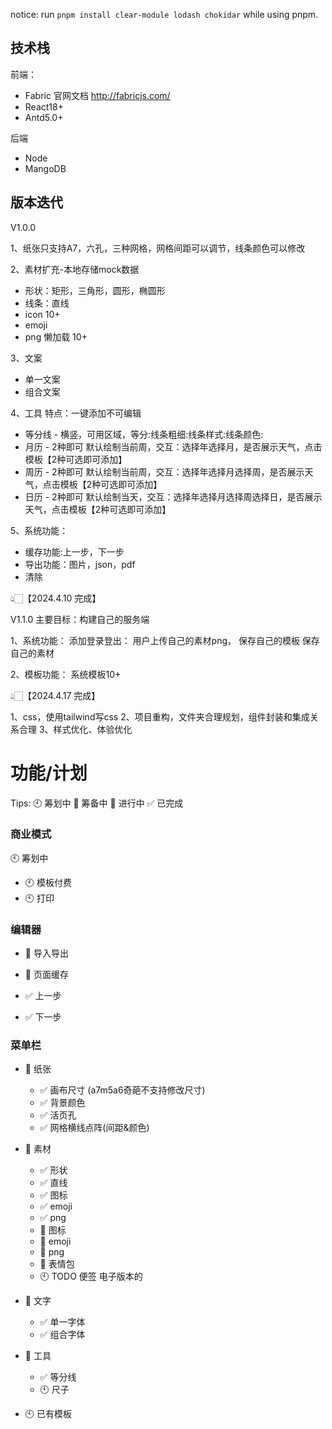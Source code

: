 notice: run `pnpm install clear-module lodash chokidar` while using pnpm.

## 技术栈

前端：

- Fabric 官网文档 http://fabricjs.com/
- React18+
- Antd5.0+

后端

- Node
- MangoDB

## 版本迭代

V1.0.0

1、纸张只支持A7，六孔，三种网格，网格间距可以调节，线条颜色可以修改

2、素材扩充-本地存储mock数据

- 形状：矩形，三角形，圆形，椭圆形
- 线条：直线
- icon 10+
- emoji
- png 懒加载 10+

3、文案

- 单一文案
- 组合文案

4、工具
特点：一键添加不可编辑

- 等分线 - 横竖，可用区域，等分:线条粗细:线条样式:线条颜色:
- 月历 - 2种即可 默认绘制当前周，交互：选择年选择月，是否展示天气，点击模板【2种可选即可添加】
- 周历 - 2种即可 默认绘制当前周，交互：选择年选择月选择周，是否展示天气，点击模板【2种可选即可添加】
- 日历 - 2种即可 默认绘制当天，交互：选择年选择月选择周选择日，是否展示天气，点击模板【2种可选即可添加】

5、系统功能：

- 缓存功能:上一步，下一步
- 导出功能：图片，json，pdf
- 清除

👆🏻【2024.4.10 完成】

V1.1.0
主要目标：构建自己的服务端

1、系统功能：
添加登录登出：
用户上传自己的素材png，
保存自己的模板
保存自己的素材

2、模板功能：
系统模板10+

👆🏻【2024.4.17 完成】

1、css，使用tailwind写css
2、项目重构，文件夹合理规划，组件封装和集成关系合理
3、样式优化、体验优化

# 功能/计划

Tips: 🕙 筹划中 🔲 筹备中 🚧 进行中 ✅ 已完成

### 商业模式

🕙 筹划中

- 🕙 模板付费
- 🕙 打印

### 编辑器

- 🚧 导入导出

- 🚧 页面缓存
- ✅ 上一步
- ✅ 下一步

### 菜单栏

- 🚧 纸张

  - ✅ 画布尺寸 (a7m5a6奇葩不支持修改尺寸)
  - ✅ 背景颜色
  - ✅ 活页孔
  - ✅ 网格横线点阵(间距&颜色)

- 🚧 素材

  - ✅ 形状
  - ✅ 直线
  - ✅ 图标
  - ✅ emoji
  - ✅ png
  - 🚧 图标
  - 🚧 emoji
  - 🚧 png
  - 🚧 表情包
  - 🕙 TODO 便签 电子版本的

- 🚧 文字

  - ✅ 单一字体
  - ✅ 组合字体

- 🚧 工具
  - ✅ 等分线
  - 🕙 尺子
- 🕙 已有模板
